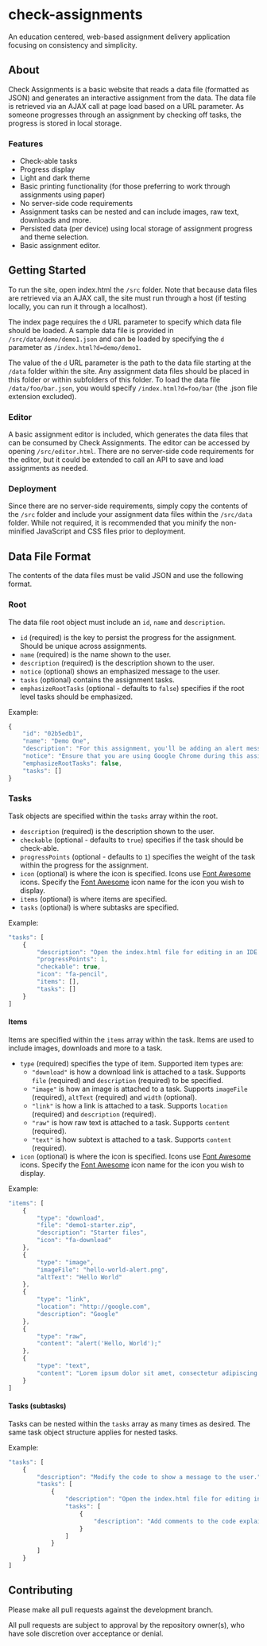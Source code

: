 # check-assignments
An education centered, web-based assignment delivery application focusing on consistency and simplicity.

## About
Check Assignments is a basic website that reads a data file (formatted as JSON) and generates an interactive assignment from the data. The data file is retrieved via an AJAX call at page load based on a URL parameter. As someone progresses through an assignment by checking off tasks, the progress is stored in local storage.

### Features
* Check-able tasks
* Progress display
* Light and dark theme
* Basic printing functionality (for those preferring to work through assignments using paper)
* No server-side code requirements
* Assignment tasks can be nested and can include images, raw text, downloads and more. 
* Persisted data (per device) using local storage of assignment progress and theme selection.
* Basic assignment editor.
    
## Getting Started
To run the site, open index.html the `/src` folder. Note that because data files are retrieved via an AJAX call, the site must run through a host (if testing locally, you can run it through a localhost).

The index page requires the `d` URL parameter to specify which data file should be loaded. A sample data file is provided in `/src/data/demo/demo1.json` and can be loaded by specifying the `d` parameter as `/index.html?d=demo/demo1`.

The value of the `d` URL parameter is the path to the data file starting at the `/data` folder within the site. Any assignment data files should be placed in this folder or within subfolders of this folder. To load the data file `/data/foo/bar.json`, you would specify `/index.html?d=foo/bar` (the .json file extension excluded).

### Editor
A basic assignment editor is included, which generates the data files that can be consumed by Check Assignments. The editor can be accessed by opening `/src/editor.html`. There are no server-side code requirements for the editor, but it could be extended to call an API to save and load assignments as needed.

### Deployment
Since there are no server-side requirements, simply copy the contents of the `/src` folder and include your assignment data files within the `/src/data` folder. While not required, it is recommended that you minify the non-minified JavaScript and CSS files prior to deployment.

## Data File Format
The contents of the data files must be valid JSON and use the following format.

### Root
The data file root object must include an `id`, `name` and `description`. 
* `id` (required) is the key to persist the progress for the assignment. Should be unique across assignments.
* `name` (required) is the name shown to the user.
* `description` (required) is the description shown to the user.
* `notice` (optional) shows an emphasized message to the user.
* `tasks` (optional) contains the assignment tasks.
* `emphasizeRootTasks` (optional - defaults to `false`) specifies if the root level tasks should be emphasized.

Example:

```javascript
{
    "id": "02b5edb1",
    "name": "Demo One",
    "description": "For this assignment, you'll be adding an alert message to a simple JavaScript application.",
    "notice": "Ensure that you are using Google Chrome during this assignment.",
    "emphasizeRootTasks": false,
    "tasks": []
}
```

### Tasks
Task objects are specified within the `tasks` array within the root.
* `description` (required) is the description shown to the user.
* `checkable` (optional - defaults to `true`) specifies if the task should be check-able.
* `progressPoints` (optional - defaults to `1`) specifies the weight of the task within the progress for the assignment.
* `icon` (optional) is where the icon is specified. Icons use [Font Awesome](http://fontawesome.io/icons/) icons. Specify the [Font Awesome](http://fontawesome.io/icons/) icon name for the icon you wish to display.
* `items` (optional) is where items are specified. 
* `tasks` (optional) is where subtasks are specified.

Example:
```javascript
"tasks": [
    {
        "description": "Open the index.html file for editing in an IDE.",
        "progressPoints": 1,
        "checkable": true,
        "icon": "fa-pencil",
        "items": [],
        "tasks": []
    }
]
```

#### Items
Items are specified within the `items` array within the task. Items are used to include images, downloads and more to a task. 
* `type` (required) specifies the type of item. Supported item types are:
    *  `"download"` is how a download link is attached to a task. Supports `file` (required) and `description` (required) to be specified.
    *  `"image"` is how an image is attached to a task. Supports `imageFile` (required), `altText` (required) and `width` (optional).
    *  `"link"` is how a link is attached to a task. Supports `location` (required) and `description` (required).
    *  `"raw"` is how raw text is attached to a task. Supports `content` (required).
    *  `"text"` is how subtext is attached to a task. Supports `content` (required).
* `icon` (optional) is where the icon is specified. Icons use [Font Awesome](http://fontawesome.io/icons/) icons. Specify the [Font Awesome](http://fontawesome.io/icons/) icon name for the icon you wish to display.    

Example:
```javascript
"items": [
    {
        "type": "download",
        "file": "demo1-starter.zip",
        "description": "Starter files",
        "icon": "fa-download"
    },
    {
        "type": "image",
        "imageFile": "hello-world-alert.png",
        "altText": "Hello World"
    },
    {
        "type": "link",
        "location": "http://google.com",
        "description": "Google"
    },
    {
        "type": "raw",
        "content": "alert('Hello, World');"
    },
    {
        "type": "text",
        "content": "Lorem ipsum dolor sit amet, consectetur adipiscing elit, sed do eiusmod tempor incididunt"
    }
]
```
#### Tasks (subtasks)
Tasks can be nested within the `tasks` array as many times as desired. The same task object structure applies for nested tasks.

Example:
```javascript
"tasks": [
    {
        "description": "Modify the code to show a message to the user.",
        "tasks": [
        	{
                "description": "Open the index.html file for editing in an IDE.",
                "tasks": [
                    {
                        "description": "Add comments to the code explaining what it does."
                    }
                ]
    		}
        ]
    }
]
```
## Contributing
Please make all pull requests against the development branch.

All pull requests are subject to approval by the repository owner(s), who have sole discretion over acceptance or denial.
